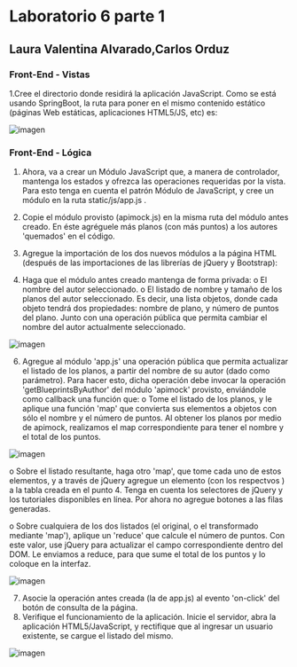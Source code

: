 # Laboratorio 6 parte 1
## Laura Valentina Alvarado,Carlos Orduz
### Front-End - Vistas
1.Cree el directorio donde residirá la aplicación JavaScript. Como se está usando SpringBoot, la ruta para poner en el mismo contenido estático (páginas Web estáticas, aplicaciones HTML5/JS, etc) es:

![imagen](https://user-images.githubusercontent.com/98195579/192691718-70ae491a-6149-435d-a59f-ee944e44be49.png)

### Front-End - Lógica
1.	Ahora, va a crear un Módulo JavaScript que, a manera de controlador, mantenga los estados y ofrezca las operaciones requeridas por la vista. Para esto tenga en cuenta el patrón Módulo de JavaScript, y cree un módulo en la ruta static/js/app.js .
2.	Copie el módulo provisto (apimock.js) en la misma ruta del módulo antes creado. En éste agréguele más planos (con más puntos) a los autores 'quemados' en el código.
3.	Agregue la importación de los dos nuevos módulos a la página HTML (después de las importaciones de las librerías de jQuery y Bootstrap):
 
5.	Haga que el módulo antes creado mantenga de forma privada:
o	El nombre del autor seleccionado.
o	El listado de nombre y tamaño de los planos del autor seleccionado. Es decir, una lista objetos, donde cada objeto tendrá dos propiedades: nombre de plano, y número de puntos del plano.
Junto con una operación pública que permita cambiar el nombre del autor actualmente seleccionado.

![imagen](https://user-images.githubusercontent.com/98195579/192691792-95c0f6f8-88f7-4147-8f1d-625659ba0c38.png)

6.	Agregue al módulo 'app.js' una operación pública que permita actualizar el listado de los planos, a partir del nombre de su autor (dado como parámetro). Para hacer esto, dicha operación debe invocar la operación 'getBlueprintsByAuthor' del módulo 'apimock' provisto, enviándole como callback una función que:
o	Tome el listado de los planos, y le aplique una función 'map' que convierta sus elementos a objetos con sólo el nombre y el número de puntos.
Al obtener los planos por medio de apimock, realizamos el map correspondiente para tener el nombre y el total de los puntos.

![imagen](https://user-images.githubusercontent.com/98195579/192691861-9c1130a2-c84a-4fbe-88be-4e2fb9956714.png)

o	Sobre el listado resultante, haga otro 'map', que tome cada uno de estos elementos, y a través de jQuery agregue un elemento <tr> (con los respectvos <td>) a la tabla creada en el punto 4. Tenga en cuenta los selectores de jQuery y los tutoriales disponibles en línea. Por ahora no agregue botones a las filas generadas.
 
o	Sobre cualquiera de los dos listados (el original, o el transformado mediante 'map'), aplique un 'reduce' que calcule el número de puntos. Con este valor, use jQuery para actualizar el campo correspondiente dentro del DOM.
Le enviamos a reduce, para que sume el total de los puntos y lo coloque en la interfaz.

![imagen](https://user-images.githubusercontent.com/98195579/192692044-9a2f330b-109d-4c02-8ae0-ebe50783e28d.png)

7.	Asocie la operación antes creada (la de app.js) al evento 'on-click' del botón de consulta de la página.
8.	Verifique el funcionamiento de la aplicación. Inicie el servidor, abra la aplicación HTML5/JavaScript, y rectifique que al ingresar un usuario 
existente, se cargue el listado del mismo. 

![imagen](https://user-images.githubusercontent.com/98195579/192692094-9a00096f-9019-48d8-aaa2-0e92daaadf6e.png)

